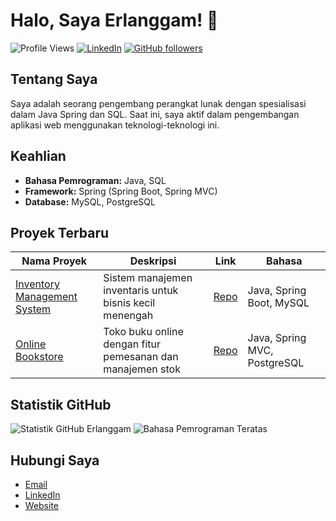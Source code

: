 # Halo, Saya Erlanggam! 👋

![Profile Views](https://komarev.com/ghpvc/?username=Erlanggam&color=brightgreen)
[![LinkedIn](https://img.shields.io/badge/-Erlanggam-blue?style=flat&logo=Linkedin&logoColor=white)](https://www.linkedin.com/in/erlanggam/)
[![GitHub followers](https://img.shields.io/github/followers/Erlanggam?label=Follow&style=social)](https://github.com/Erlanggam)

## Tentang Saya

Saya adalah seorang pengembang perangkat lunak dengan spesialisasi dalam Java Spring dan SQL. Saat ini, saya aktif dalam pengembangan aplikasi web menggunakan teknologi-teknologi ini.

## Keahlian

- **Bahasa Pemrograman:** Java, SQL
- **Framework:** Spring (Spring Boot, Spring MVC)
- **Database:** MySQL, PostgreSQL

## Proyek Terbaru

| Nama Proyek | Deskripsi | Link | Bahasa |
| --- | --- | --- | --- |
| [Inventory Management System](https://github.com/Erlanggam/Inventory-Management) | Sistem manajemen inventaris untuk bisnis kecil menengah | [Repo](https://github.com/Erlanggam/Inventory-Management) | Java, Spring Boot, MySQL |
| [Online Bookstore](https://github.com/Erlanggam/Online-Bookstore) | Toko buku online dengan fitur pemesanan dan manajemen stok | [Repo](https://github.com/Erlanggam/Online-Bookstore) | Java, Spring MVC, PostgreSQL |

## Statistik GitHub

![Statistik GitHub Erlanggam](https://github-readme-stats.vercel.app/api?username=Erlanggam&show_icons=true&hide_border=true)
![Bahasa Pemrograman Teratas](https://github-readme-stats.vercel.app/api/top-langs/?username=Erlanggam&layout=compact)

## Hubungi Saya

- [Email](mailto:erlanggam@example.com)
- [LinkedIn](https://www.linkedin.com/in/erlanggam/)
- [Website](https://erlanggam.com)
